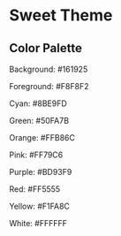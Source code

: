 # Sweet Theme

## Color Palette

Background: #161925

Foreground: #F8F8F2

Cyan: #8BE9FD

Green: #50FA7B

Orange: #FFB86C

Pink: #FF79C6

Purple: #BD93F9

Red: #FF5555

Yellow: #F1FA8C

White: #FFFFFF
